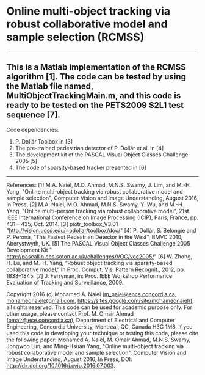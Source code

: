 # Online multi-object tracking via robust collaborative model and sample selection (RCMSS)
-------------------------------------------------------------------------------------------------------
This is a Matlab implementation of the RCMSS algorithm [1].  The code can be tested by using the Matlab file named, MultiObjectTrackingMain.m, and this code is ready to be tested on the PETS2009 S2L1 test sequence [7]. 
-------------------------------------------------------------------------------------------------------
Code dependencies: 
1) P. Dollár Toolbox in [3]
2) The pre-trained pedestrian detector of P. Dollár et al. in [4]
3) The development kit of the PASCAL Visual Object Classes Challenge 2005 [5]
4) The code of sparsity-based tracker presented in [6]
-------------------------------------------------------------------------------------------------------
References:
[1] M.A. Naiel, M.O. Ahmad, M.N.S. Swamy, J. Lim, and M.-H. Yang, "Online multi-object tracking via robust collaborative model and sample selection", Computer Vision and Image Understanding, August 2016, In Press. 
[2] M.A. Naiel, M.O. Ahmad, M.N.S. Swamy, Y. Wu, and M.-H. Yang, "Online multi-person tracking via robust collaborative model", 21st IEEE International Conference on Image Processing (ICIP), Paris, France, pp. 431 – 435, Oct. 2014. 
[3] piotr_toolbox_V3.01 "http://vision.ucsd.edu/~pdollar/toolbox/doc/"
[4] P. Dollár, S. Belongie and P. Perona, "The Fastest Pedestrian Detector in the West", BMVC 2010, Aberystwyth, UK.
[5] The PASCAL Visual Object Classes Challenge 2005 Development Kit " http://pascallin.ecs.soton.ac.uk/challenges/VOC/voc2005/"
[6] W. Zhong, H. Lu, and M.-H. Yang, “Robust object tracking via sparsity-based collaborative model,” In Proc. Comput. Vis. Pattern Recognit., 2012, pp. 1838–1845.
[7] J. Ferryman, in: Proc. IEEE Workshop Performance Evaluation of Tracking and Surveillance, 2009.

Copyright 2016 (c) Mohamed A. Naiel (m_naiel@encs.concordia.ca, mohamednaiel@gmail.com, https://sites.google.com/site/mohamednaiel/), all rights reserved. This code can be used for academic purpose only. For other usage, please contact Prof. M. Omair Ahmad (omair@ece.concordia.ca), Department of Electrical and Computer Engineering, Concordia University, Montreal, QC, Canada H3G 1M8. If you used this code in developing your technique or testing this code, please cite the following paper:
Mohamed A. Naiel, M. Omair Ahmad, M.N.S. Swamy, Jongwoo Lim, and Ming-Hsuan Yang, "Online multi-object tracking via robust collaborative model and sample selection", Computer Vision and Image Understanding, August 2016, In Press, DOI: http://dx.doi.org/10.1016/j.cviu.2016.07.003.
